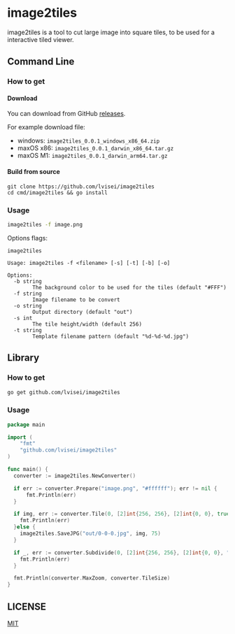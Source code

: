 # image2tiles

image2tiles is a tool to cut large image into square tiles, to be used for a interactive tiled viewer.

## Command Line

### How to get

#### Download

You can download from GitHub [releases](https://github.com/lvisei/image2tiles/releases).

For example download file:

- windows: `image2tiles_0.0.1_windows_x86_64.zip`
- maxOS x86: `image2tiles_0.0.1_darwin_x86_64.tar.gz`
- maxOS M1: `image2tiles_0.0.1_darwin_arm64.tar.gz`

#### Build from source

```
git clone https://github.com/lvisei/image2tiles
cd cmd/image2tiles && go install
```

### Usage

```bash
image2tiles -f image.png
```

Options flags:

```
image2tiles

Usage: image2tiles -f <filename> [-s] [-t] [-b] [-o]

Options:
  -b string
        The background color to be used for the tiles (default "#FFF")
  -f string
        Image filename to be convert
  -o string
        Output directory (default "out")
  -s int
        The tile height/width (default 256)
  -t string
        Template filename pattern (default "%d-%d-%d.jpg")
```

## Library

### How to get

```bash
go get github.com/lvisei/image2tiles
```

### Usage

```go
package main

import (
	"fmt"
	"github.com/lvisei/image2tiles"
)

func main() {
  converter := image2tiles.NewConverter()

  if err := converter.Prepare("image.png", "#ffffff"); err != nil {
      fmt.Println(err)
  }

  if img, err := converter.Tile(0, [2]int{256, 256}, [2]int{0, 0}, true); err!=nil {
  	fmt.Println(err)
  }else {
  	image2tiles.SaveJPG("out/0-0-0.jpg", img, 75)
  }

  if _, err := converter.Subdivide(0, [2]int{256, 256}, [2]int{0, 0}, "tile-%d-%d-%d.jpg", "out"); err != nil {
  	fmt.Println(err)
  }

  fmt.Println(converter.MaxZoom, converter.TileSize)
}

```

## LICENSE

[MIT](./LICENSE)
